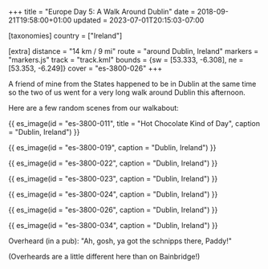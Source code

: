 +++
title = "Europe Day 5: A Walk Around Dublin"
date = 2018-09-21T19:58:00+01:00
updated = 2023-07-01T20:15:03-07:00

[taxonomies]
country = ["Ireland"]

[extra]
distance = "14 km / 9 mi"
route = "around Dublin, Ireland"
markers = "markers.js"
track = "track.kml"
bounds = {sw = [53.333, -6.308], ne = [53.353, -6.249]}
cover = "es-3800-026"
+++

A friend of mine from the States happened to be in Dublin at the same time so the two of us went for a very long walk around Dublin this afternoon.

<!-- more -->

Here are a few random scenes from our walkabout:

{{ es_image(id = "es-3800-011", title = "Hot Chocolate Kind of Day", caption = "Dublin, Ireland") }}

{{ es_image(id = "es-3800-019", caption = "Dublin, Ireland") }}

{{ es_image(id = "es-3800-022", caption = "Dublin, Ireland") }}

{{ es_image(id = "es-3800-023", caption = "Dublin, Ireland") }}

{{ es_image(id = "es-3800-024", caption = "Dublin, Ireland") }}

{{ es_image(id = "es-3800-026", caption = "Dublin, Ireland") }}

{{ es_image(id = "es-3800-034", caption = "Dublin, Ireland") }}

Overheard (in a pub): "Ah, gosh, ya got the schnipps there, Paddy!"

(Overheards are a little different here than on Bainbridge!)
